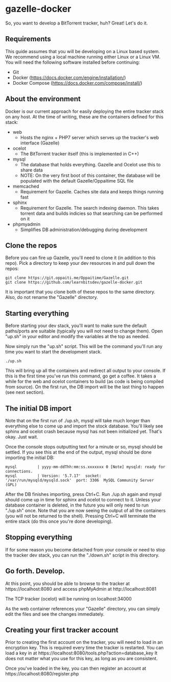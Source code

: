 # gazelle-docker

So, you want to develop a BitTorrent tracker, huh? Great! Let's do it.

## Requirements

This guide assumes that you will be developing on a Linux based system. We recommend using a local machine running either Linux or a Linux VM. You will need the following software installed before continuing:

  * Git
  * Docker (https://docs.docker.com/engine/installation/)
  * Docker Compose (https://docs.docker.com/compose/install/)

## About the environment

Docker is our current approach for easily deploying the entire tracker stack on any host. At the time of writing, these are the containers defined for this stack:

  * web
    * Hosts the nginx + PHP7 server which serves up the tracker's web interface (Gazelle)
  * ocelot
    * The BitTorrent tracker itself (this is implemented in C++)
  * mysql
    * The database that holds everything. Gazelle and Ocelot use this to share data
    * NOTE: On the very first boot of this container, the database will be populated with the default Gazelle/Oppaitime SQL file
  * memcached
    * Requirement for Gazelle. Caches site data and keeps things running fast
  * sphinx
    * Requirement for Gazelle. The search indexing daemon. This takes torrent data and builds indicies so that searching can be performed on it
  * phpmyadmin
    * Simplifies DB administration/debugging during development

## Clone the repos

Before you can fire up Gazelle, you'll need to clone it (in addition to this repo). Pick a directory to keep your dev resources in and pull down the repos:

    git clone https://git.oppaiti.me/Oppaitime/Gazelle.git
    git clone https://github.com/learnbitsdev/gazelle-docker.git

It is important that you clone both of these repos to the same directory. Also, do not rename the "Gazelle" directory.

## Starting everything

Before starting your dev stack, you'll want to make sure the default paths/ports are suitable (typically you will not need to change them). Open "up.sh" in your editor and modify the variables at the top as needed.

Now simply run the "up.sh" script. This will be the command you'll run any time you want to start the development stack.

    ./up.sh

This will bring up all the containers and redirect all output to your console. If this is the first time you've run this command, go get a coffee. It takes a while for the web and ocelot containers to build (as code is being compiled from source). On the first run, the DB import will be the last thing to happen (see next section).

## The initial DB import

Note that on the first run of ./up.sh, mysql will take much longer than everything else to come up and import the stock database. You'll likely see sphinx and ocelot crash because mysql has not been initialized yet. That's okay. Just wait.

Once the console stops outputting text for a minute or so, mysql should be settled. If you see this at the end of the output, mysql should be done importing the initial DB:

    mysql         | yyyy-mm-ddThh:mm:ss.xxxxxxx 0 [Note] mysqld: ready for connections.
    mysql         | Version: '5.7.17'  socket: '/var/run/mysqld/mysqld.sock'  port: 3306  MySQL Community Server (GPL)

After the DB finishes importing, press Ctrl+C. Run ./up.sh again and mysql should come up in time for sphinx and ocelot to connect to it. Unless your database container is deleted, in the future you will only need to run "./up.sh" once. Note that you are now seeing the output of all the containers (you will not be returned to the shell). Pressing Ctrl+C will terminate the entire stack (do this once you're done developing).

## Stopping everything

If for some reason you become detached from your console or need to stop the tracker dev stack, you can run the "./down.sh" script in this directory.

## Go forth. Develop.

At this point, you should be able to browse to the tracker at https://localhost:8080 and access phpMyAdmin at http://localhost:8081

The TCP tracker (ocelot) will be running on localhost:34000

As the web container references your "Gazelle" directory, you can simply edit the files and see the changes immediately.

## Creating your first tracker account

Prior to creating the first account on the tracker, you will need to load in an encryption key. This is required every time the tracker is restarted. You can load a key in at https://localhost:8080/tools.php?action=database_key It does not matter what you use for this key, as long as you are consistent.

Once you've loaded in the key, you can then register an account at https://localhost:8080/register.php
